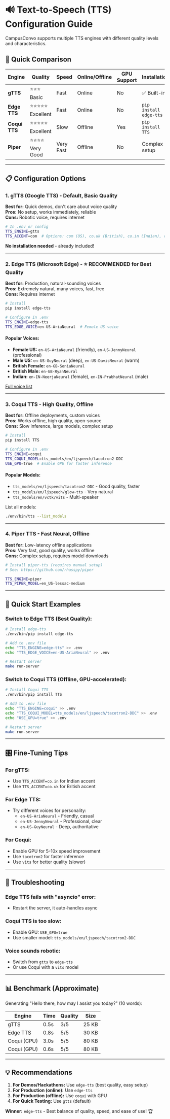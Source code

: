 # 🔊 Text-to-Speech (TTS) Configuration Guide

CampusConvo supports multiple TTS engines with different quality levels and characteristics.

## 🎯 Quick Comparison

| Engine | Quality | Speed | Online/Offline | GPU Support | Installation |
|--------|---------|-------|----------------|-------------|--------------|
| **gTTS** | ⭐⭐⭐ Basic | Fast | Online | No | ✅ Built-in |
| **Edge TTS** | ⭐⭐⭐⭐⭐ Excellent | Fast | Online | No | `pip install edge-tts` |
| **Coqui TTS** | ⭐⭐⭐⭐⭐ Excellent | Slow | Offline | Yes | `pip install TTS` |
| **Piper** | ⭐⭐⭐⭐ Very Good | Very Fast | Offline | No | Complex setup |

---

## 📋 Configuration Options

### 1. **gTTS (Google TTS)** - Default, Basic Quality

**Best for:** Quick demos, don't care about voice quality  
**Pros:** No setup, works immediately, reliable  
**Cons:** Robotic voice, requires internet

```bash
# In .env or config
TTS_ENGINE=gtts
TTS_ACCENT=com  # Options: com (US), co.uk (British), co.in (Indian), com.au (Australian)
```

**No installation needed** - already included!

---

### 2. **Edge TTS (Microsoft Edge)** - ⭐ RECOMMENDED for Best Quality

**Best for:** Production, natural-sounding voices  
**Pros:** Extremely natural, many voices, fast, free  
**Cons:** Requires internet

```bash
# Install
pip install edge-tts

# Configure in .env
TTS_ENGINE=edge-tts
TTS_EDGE_VOICE=en-US-AriaNeural  # Female US voice
```

#### Popular Voices:
- **Female US:** `en-US-AriaNeural` (friendly), `en-US-JennyNeural` (professional)
- **Male US:** `en-US-GuyNeural` (deep), `en-US-DavisNeural` (warm)
- **British Female:** `en-GB-SoniaNeural`
- **British Male:** `en-GB-RyanNeural`
- **Indian:** `en-IN-NeerjaNeural` (female), `en-IN-PrabhatNeural` (male)

[Full voice list](https://speech.microsoft.com/portal/voicegallery)

---

### 3. **Coqui TTS** - High Quality, Offline

**Best for:** Offline deployments, custom voices  
**Pros:** Works offline, high quality, open-source  
**Cons:** Slow inference, large models, complex setup

```bash
# Install
pip install TTS

# Configure in .env
TTS_ENGINE=coqui
TTS_COQUI_MODEL=tts_models/en/ljspeech/tacotron2-DDC
USE_GPU=true  # Enable GPU for faster inference
```

#### Popular Models:
- `tts_models/en/ljspeech/tacotron2-DDC` - Good quality, faster
- `tts_models/en/ljspeech/glow-tts` - Very natural
- `tts_models/en/vctk/vits` - Multi-speaker

List all models:
```bash
./env/bin/tts --list_models
```

---

### 4. **Piper TTS** - Fast Neural, Offline

**Best for:** Low-latency offline applications  
**Pros:** Very fast, good quality, works offline  
**Cons:** Complex setup, requires model downloads

```bash
# Install piper-tts (requires manual setup)
# See: https://github.com/rhasspy/piper

TTS_ENGINE=piper
TTS_PIPER_MODEL=en_US-lessac-medium
```

---

## 🚀 Quick Start Examples

### Switch to Edge TTS (Best Quality):
```bash
# Install edge-tts
./env/bin/pip install edge-tts

# Add to .env file
echo "TTS_ENGINE=edge-tts" >> .env
echo "TTS_EDGE_VOICE=en-US-AriaNeural" >> .env

# Restart server
make run-server
```

### Switch to Coqui TTS (Offline, GPU-accelerated):
```bash
# Install Coqui TTS
./env/bin/pip install TTS

# Add to .env file
echo "TTS_ENGINE=coqui" >> .env
echo "TTS_COQUI_MODEL=tts_models/en/ljspeech/tacotron2-DDC" >> .env
echo "USE_GPU=true" >> .env

# Restart server
make run-server
```

---

## 🎛️ Fine-Tuning Tips

### For gTTS:
- Use `TTS_ACCENT=co.in` for Indian accent
- Use `TTS_ACCENT=co.uk` for British accent

### For Edge TTS:
- Try different voices for personality:
  - `en-US-AriaNeural` - Friendly, casual
  - `en-US-JennyNeural` - Professional, clear
  - `en-US-GuyNeural` - Deep, authoritative

### For Coqui:
- Enable GPU for 5-10x speed improvement
- Use `tacotron2` for faster inference
- Use `vits` for better quality (slower)

---

## 🐛 Troubleshooting

### Edge TTS fails with "asyncio" error:
- Restart the server, it auto-handles async

### Coqui TTS is too slow:
- Enable GPU: `USE_GPU=true`
- Use smaller model: `tts_models/en/ljspeech/tacotron2-DDC`

### Voice sounds robotic:
- Switch from `gtts` to `edge-tts`
- Or use Coqui with a `vits` model

---

## 📊 Benchmark (Approximate)

Generating "Hello there, how may I assist you today?" (10 words):

| Engine | Time | Quality | Size |
|--------|------|---------|------|
| gTTS | 0.5s | 3/5 | 25 KB |
| Edge TTS | 0.8s | 5/5 | 30 KB |
| Coqui (CPU) | 3.0s | 5/5 | 80 KB |
| Coqui (GPU) | 0.6s | 5/5 | 80 KB |

---

## 💡 Recommendations

1. **For Demos/Hackathons:** Use `edge-tts` (best quality, easy setup)
2. **For Production (online):** Use `edge-tts`
3. **For Production (offline):** Use `coqui` with GPU
4. **For Quick Testing:** Use `gtts` (default)

**Winner:** `edge-tts` - Best balance of quality, speed, and ease of use! 🏆
